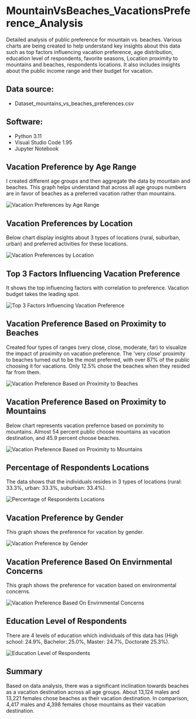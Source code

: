 # MountainVsBeaches_VacationsPreference_Analysis
Detailed analysis of public preference for mountain vs. beaches. Various charts are being created to help understand key insights about this data such as top factors influencing vacation preference, age distribution, education level of respondents, favorite seasons, Location proximity to mountains and beaches, respondents locations. It also includes insights about the public income range and their budget for vacation.

## Data source:
- Dataset_mountains_vs_beaches_preferences.csv

## Software:
- Python 3.11
- Visual Studio Code 1.95
- Jupyter Notebook

## Vacation Preference by Age Range
I created different age groups and then aggregate the data by mountain and beaches. This graph helps understand that across all age groups numbers are in favor of beaches as a preferred vacation rather than mountains.

![Vacation Preferences by Age Range](./Charts/Vacation%20Preferences%20by%20Age%20Range.png)

## Vacation Preferences by Location
Below chart display insights about 3 types of locations (rural, suburban, urban) and preferred activities for these locations.

![Vacation Preferences by Location](./Charts/Vacation%20Preferences%20by%20Location.png)

## Top 3 Factors Influencing Vacation Preference
It shows the top influencing factors with correlation to preference. Vacation budget takes the leading spot.

![Top 3 Factors Influencing Vacation Preference](./Charts/Top%203%20Factors%20Influencing%20Vacation%20Preference.png) 

## Vacation Preference Based on Proximity to Beaches
Created four types of ranges (very close, close, moderate, far) to visualize the impact of proximity on vacation preference. The 'very close' proximity to beaches turned out to be the most preferred, with over 87% of the public choosing it for vacations. Only 12.5% chose the beaches when they resided far from them.

![Vacation Preference Based on Proximity to Beaches](./Charts/Vacation%20Preference%20Based%20on%20Proximity%20to%20Beaches.png) 

## Vacation Preference Based on Proximity to Mountains
Below chart represents vacation prefernce based on porximity to mountains. Almost 54 percent public choose mountains as vacation destination, and 45.9 percent choose beaches.

![Vacation Preference Based on Proximity to Mountains](./Charts/Vacation%20Preference%20Based%20on%20Proximity%20to%20Beaches.png) 

## Percentage of Respondents Locations
The data shows that the individuals resides in 3 types of locations (rural: 33.3%, urban: 33.3%, suburban: 33.4%). 

![Percentage of Respondents Locations](./Charts/Percentage%20of%20Respondents%20Locations.png) 

## Vacation Preference by Gender
This graph shows the preference for vacation by gender.

![Vacation Preference by Gender](./Charts/Vaction%20Preference%20by%20Gender.png) 

## Vacation Preference Based On Envirnmental Concerns
This graph shows the preference for vacation based on environmental concerns.

![Vacation Preference Based On Envirnmental Concerns](./Charts/Vaction%20Preference%20Based%20On%20Envirnmental%20Concerns.png) 

## Education Level of Respondents
There are 4 levels of education which individuals of this data has (High school: 24.9%, Bachelor: 25.0%, Master: 24.7%, Doctorate 25.3%).

![Education Level of Respondents](./Charts/Education%20Level%20of%20Respondents.png) 

## Summary
Based on data analysis, there was a significant inclination towards beaches as a vacation destination across all age groups. About 13,124 males and 13,221 females chose beaches as their vacation destination. In comparison, 4,417 males and 4,398 females chose mountains as their vacation destination.









